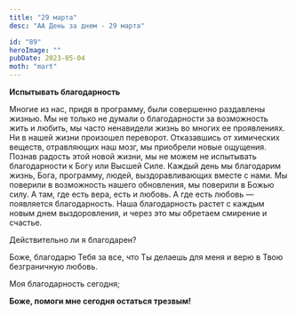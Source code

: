 ```yaml
---
title: "29 марта"
desc: "АА День за днем - 29 марта"

id: "89"
heroImage: ""
pubDate: 2023-05-04
moth: "mart"
---
```


**Испытывать благодарность**

Многие из нас, придя в программу, были совершенно раздавлены жизнью. Мы не
только не думали о благодарности за возможность жить и любить, мы часто
ненавидели жизнь во многих ее проявлениях. Ни в нашей жизни произошел
переворот. Отказавшись от химических веществ, отравляющих наш мозг, мы
приобрели новые ощущения. Познав радость этой новой жизни, мы не можем не
испытывать благодарности к Богу или Высшей Силе. Каждый день мы благодарим
жизнь, Бога, программу, людей, выздоравливающих вместе с нами. Мы поверили в
возможность нашего обновления, мы поверили в Божью силу. А там, где есть вера,
есть и любовь. А где есть любовь — появляется благодарность. Наша
благодарность растет с каждым новым днем выздоровления, и через это мы
обретаем смирение и счастье.

Действительно ли я благодарен?

Боже, благодарю Тебя за все, что Ты делаешь для меня и верю в Твою
безграничную любовь.

Моя благодарность сегодня;

**Боже, помоги мне сегодня остаться трезвым!**

